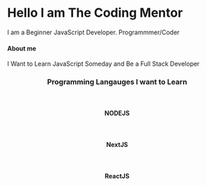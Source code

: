 <h1>Hello I am The Coding Mentor</h1>

<p>I am a Beginner JavaScript Developer. Programmmer/Coder</p>

<h4>About me</h4>
<p>I Want to Learn JavaScript Someday and Be a Full Stack Developer</p>

<h3 align="center">Programming Langauges I want to Learn </h3>
<br/>
<h4 align="center">NODEJS</h4>
<br/>
<h4 align="center">NextJS</h4> 
<br/>
<h4 align="center">ReactJS</h4>

